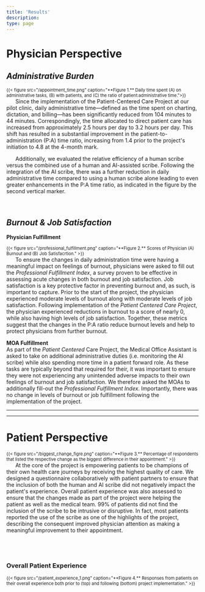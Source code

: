 ```yaml
---
title: 'Results'
description: 
type: page
---
```


# Physician Perspective
<div style="text-align: left;">

## *Administrative Burden*

<div style="float: right; max-width: 600px; margin: auto; text-align: left; font-size: 0.8em;">
{{< figure src="/appointment_time.png" caption="**Figure 1.** Daily time spent (A) on administrative tasks, (B) with patients, and (C) the ratio of patient:administrative time.">}}
</div>

&nbsp;&nbsp;&nbsp;&nbsp;&nbsp; Since the implementation of the Patient-Centered Care Project at our pilot clinic, daily administrative time—defined as the time spent on charting, dictation, and billing—has been significantly reduced from 104 minutes to 44 minutes. Correspondingly, the time allocated to direct patient care has increased from approximately 2.5 hours per day to 3.2 hours per day. This shift has resulted in a substantial improvement in the patient-to-administration (P:A) time ratio, increasing from 1.4 prior to the project's initiation to 4.8 at the 4-month mark.

&nbsp;&nbsp;&nbsp;&nbsp;&nbsp; Additionally, we evaluated the relative efficiency of a human scribe versus the combined use of a human and AI-assisted scribe. Following the integration of the AI scribe, there was a further reduction in daily administrative time compared to using a human scribe alone leading to even greater enhancements in the P:A time ratio, as indicated in the figure by the second vertical marker.

</div>

<br>


<div style="text-align: left;">

## *Burnout & Job Satisfaction*
**Physician Fulfillment**
</div>

<div style="text-align: left;">
<div style="float: left; max-width: 600px; margin: auto; text-align: left; font-size: 0.8em;">
{{< figure src="/professional_fulfillment.png" caption="**Figure 2.** Scores of Physician (A) Burnout and (B) Job Satisfacrtion." >}}
</div>

&nbsp;&nbsp;&nbsp;&nbsp;&nbsp; To ensure the changes in daily administration time were having a meaningful impact on feelings of burnout, physicians were asked to fill out the *Professional Fulfillment Index*, a survey proven to be effective in assessing acute changes in both burnout and job satisfaction. Job satisfaction is a key protective factor in preventing burnout and, as such, is important to capture. Prior to the start of the project, the physician experienced moderate levels of burnout along with moderate levels of job satisfaction. Following implementation of the *Patient Centered Care Project*, the physician experienced reductions in burnout to a score of nearly 0, while also having high levels of job satisfaction. Together, these metrics suggest that the changes in the P:A ratio reduce burnout levels and help to protect physicians from further burnout.
</div>

<div style="text-align: left;">

**MOA Fulfillment**\
As part of the *Patient Centered* Care Project, the Medical Office Assistant is asked to take on additional administrative duties (i.e. monitoring the AI scribe) while also spending more time in a patient forward role. As these tasks are typically beyond that required for their, it was important to ensure they were not experiencing any unintended adverse impacts to their own feelings of burnout and job satisfaction. We therefore asked the MOAs to additionally fill-out the *Professional Fulfillment Index*. Importantly, there was no change in levels of burnout or job fulfillment following the implementation of the project. 
</div>

---
---

# Patient Perspective
<div style="text-align: left;">
<div style="float: left; max-width: 600px; margin: auto; text-align: left; font-size: 0.8em;">
{{< figure src="/biggest_change_figre.png" caption="**Figure 3.** Percentage of respondents that listed the respective change as the biggest difference in their appointment." >}}
</div>
<br>
&nbsp;&nbsp;&nbsp;&nbsp;&nbsp; At the core of the project is empowering patients to be champions of their own health care journeys by receiving the highest quality of care. We designed a questionnaire collaboratively with patient partners to ensure that the inclusion of both the human and AI scribe did not negatively impact the patient's experience. Overall patient experience was also assessed to ensure that the changes made as part of the project were helping the patient as well as the medical team. 99% of patients did not find the inclusion of the scribe to be intrusive or disruptive. In fact, most patients reported the use of the scribe as one of the highlights of the project, describing the consequent improved physician attention as making a meaningful improvement to their appointment.

<br>
<br>
<br>
<br>


<div style="text-align:left;">

### Overall Patient Experience
</div>
<div style="margin: auto; text-align: left; font-size: 0.8em;">
{{< figure src="/patient_experience_1.png" caption="**Figure 4.** Responses from patients on their overall experience both prior to (top) and following (bottom) project implementation." >}}
</div>
</div>
